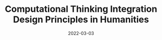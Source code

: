 ---
title: "Computational Thinking Integration Design Principles in Humanities"
collection: publications
excerpt: 'Archive of a SIGCSE poster about the [iCT project](https://ctintegration.org/). You can see some [examples](https://projects.ctintegration.org/) of computational thinking integration in ELA, Arts, and Social Studies.'
date: 2022-03-03
venue: 'SIGCSE'
paperurl: https://dl.acm.org/doi/abs/10.1145/3478432.3499071
pdf: '/files/3478432.3499071.pdf'
citation: 'Caskurlu, S., <b><u>Hu, A. D.</u></b>, Yadav, A., & Santo, R. (2022). Computational Thinking Integration Design Principles in Humanities. Proceedings of the 53rd ACM Technical Symposium on Computer Science Education V. 2.'
---